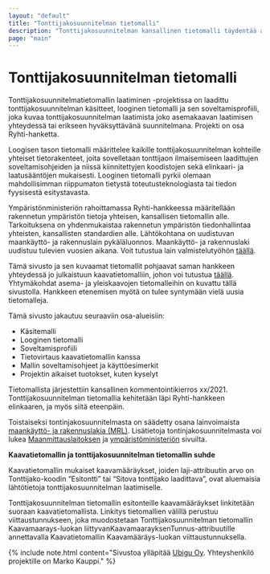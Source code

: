 ```yaml
---
layout: "default"
title: "Tonttijakosuunnitelman tietomalli"
description: "Tonttijakosuunnitelman kansallinen tietomalli täydentää aiempia kaavatietomalleja"
page: "main"
---
```

# Tonttijakosuunnitelman tietomalli

Tonttijakosuunnitelmatietomallin laatiminen -projektissa on laadittu tonttijakosuunnitelman käsitteet, looginen tietomalli ja sen soveltamisprofiili, joka kuvaa tonttijakosuunnitelman laatimista joko asemakaavan laatimisen yhteydessä tai erikseen hyväksyttävänä suunnitelmana. Projekti on osa Ryhti-hanketta. 

Loogisen tason tietomalli määrittelee kaikille tonttijakosuunnitelman kohteille yhteiset tietorakenteet, joita sovelletaan tonttijaon ilmaisemiseen laadittujen soveltamisohjeiden ja niissä kiinnitettyjen koodistojen sekä elinkaari- ja laatusääntöjen mukaisesti. Looginen tietomalli pyrkii olemaan mahdollisimman riippumaton tietystä toteutusteknologiasta tai tiedon fyysisestä esitystavasta.

Ympäristönministeriön rahoittamassa Ryhti-hankkeessa määritellään rakennetun ympäristön tietoja yhteisen, kansallisen tietomallin alle. Tarkoituksena on yhdenmukaistaa rakennetun ympäristön tiedonhallintaa yhteisten, kansallisten standardien alle. Lähtökohtana on uudistuvan maankäyttö- ja rakennuslain pykäläluonnos. Maankäyttö- ja rakennuslaki uudistuu tulevien vuosien aikana. Voit tutustua lain valmistelutyöhön [täällä](https://www.mrluudistus.fi).

Tämä sivusto ja sen kuvaamat tietomallit pohjaavat saman hankkeen yhteydessä jo julkaistuun kaavatietomalliin, johon voi tutustua [täällä](https://kaavatietomalli.fi/). Yhtymäkohdat asema- ja yleiskaavojen tietomalleihin on kuvattu tällä sivustolla. Hankkeen etenemisen myötä on tulee syntymään vielä uusia tietomalleja.

Tämä sivusto jakautuu seuraaviin osa-alueisiin:
- Käsitemalli
- Looginen tietomalli
- Soveltamisprofiili
- Tietovirtaus kaavatietomallin kanssa
- Mallin soveltamisohjeet ja käyttöesimerkit
- Projektin aikaiset tuotokset, kuten kyselyt

Tietomallista järjestettiin kansallinen kommentointikierros xx/2021. Tonttijakosuunnitelman tietomallia kehitetään läpi Ryhti-hankkeen elinkaaren, ja myös siitä eteenpäin. 

Toistaiseksi tontinjakosuunnitelmasta on säädetty osana lainvoimaista [maankäyttö- ja rakennuslakia (MRL)](https://www.finlex.fi/fi/laki/ajantasa/1999/19990132). Lisätietoja tontinjakosuunnitelmasta voi lukea [Maanmittauslaitoksen](https://www.mml.fi) ja [ympäristöministeriön](https://www.ym.fi) sivuilta. 

**Kaavatietomallin ja tonttijakosuunnitelman tietomallin suhde**

Kaavatietomallin mukaiset kaavamääräykset, joiden laji-attribuutin arvo on Tonttijako-koodin “Esitontti” tai “Sitova tonttijako laadittava”, ovat aluemaisia lähtötietoja tonttijakosuunnitelman laatimiselle.

Tonttijakosuunnitelman tietomallin esitonteille kaavamääräykset linkitetään suoraan kaavatietomallista. Linkitys tietomallien välillä perustuu viittaustunnukseen, joka muodostetaan Tonttijakosuunnitelman tietomallin Kaavamaarays-luokan liittyvanKaavamaarayksenTunnus-attribuutille annettavalla Kaavatietomallin Kaavamääräys-luokan viittaustunnuksella.

{% include note.html content="Sivustoa ylläpitää [Ubigu Oy](https://www.ubigu.fi). Yhteyshenkilö projektille on Marko Kauppi." %}
